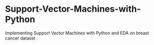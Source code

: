 # Support-Vector-Machines-with-Python
Implementing Support Vector Machines with Python and EDA on breast cancer dataset .
